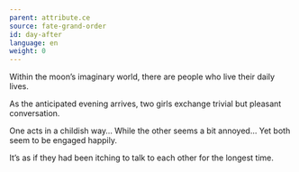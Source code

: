 ```yaml
---
parent: attribute.ce
source: fate-grand-order
id: day-after
language: en
weight: 0
---
```


Within the moon’s imaginary world, there are people who live their daily lives.

As the anticipated evening arrives, two girls exchange trivial but pleasant conversation.

One acts in a childish way…
While the other seems a bit annoyed…
Yet both seem to be engaged happily.

It’s as if they had been itching to talk to each other for the longest time.
